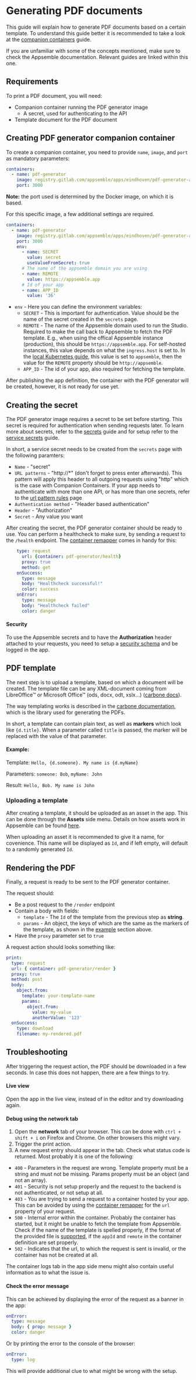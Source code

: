 # Generating PDF documents

This guide will explain how to generate PDF documents based on a certain template. To understand
this guide better it is recommended to take a look at the
[companion containers](./companion-containers.md) guide.

If you are unfamiliar with some of the concepts mentioned, make sure to check the Appsemble
documentation. Relevant guides are linked within this one.

## Requirements

To print a PDF document, you will need:

- Companion container running the PDF generator image
  - A secret, used for authenticating to the API
- Template document for the PDF document

## Creating PDF generator companion container

To create a companion container, you need to provide `name`, `image`, and `port` as mandatory
parameters:

```yaml
containers:
  - name: pdf-generator
    image: registry.gitlab.com/appsemble/apps/eindhoven/pdf-generator-api:main
    port: 3000
```

**Note:** the port used is determined by the Docker image, on which it is based.

For this specific image, a few additional settings are required.

```yaml
containers:
  - name: pdf-generator
    image: registry.gitlab.com/appsemble/apps/eindhoven/pdf-generator-api:main
    port: 3000
    env:
      - name: SECRET
        value: secret
        useValueFromSecret: true
      # The name of the appsemble domain you are using
      - name: REMOTE
        value: https://appsemble.app
      # Id of your app
      - name: APP_ID
        value: '36'
```

- `env` - Here you can define the environment variables:
  - `SECRET` - This is important for authentication. Value should be the name of the secret created
    in the `secrets` page.
  - `REMOTE` - The name of the Appsemble domain used to run the Studio. Required to make the call
    back to Appsemble to fetch the PDF template. E.g., when using the offical Appsemble instance
    (production), this should be `https://appsemble.app`. For self-hosted instances, this value
    depends on what the `ingress.host` is set to. In the
    [local Kubernetes guide](../06-development/05-custom-apis-local-kubernetes.md), this value is
    set to `appsemble`, then the value for the `REMOTE` property should be `http://appsemble`.
  - `APP_ID` - The id of your app, also required for fetching the template.

After publishing the app definition, the container with the PDF generator will be created, however,
it is not ready for use yet.

## Creating the secret

The PDF generator image requires a secret to be set before starting. This secret is required for
authentication when sending requests later. To learn more about secrets, refer to the
[secrets](./App.md#secrets) guide and for setup refer to the
[service secrets](./service.md#header-based-authentication) guide.

In short, a service secret needs to be created from the `secrets` page with the following paramters:

- `Name` - "secret"
- `URL patterns` - "http://\*" (don't forget to press enter afterwards). This pattern will apply
  this header to all outgoing requests using "http" which is the case with Companion Containers. If
  your app needs to authenticate with more than one API, or has more than one secrets, refer to the
  [url pattern rules](./service.md#url-matching) page
- `Authentication method` - "Header based authentication"
- `Header` - "Authorization"
- `Secret` - Any value you want

After creating the secret, the PDF generator container should be ready to use. You can perform a
healthcheck to make sure, by sending a request to the `/health` endpoint. The
[container remapper](../04-remappers/04-data.mdx#container) comes in handy for this:

```yaml
    type: request
      url: {container: pdf-generator/health}
      proxy: true
      method: get
    onSuccess:
      type: message
      body: "Healthcheck successful!"
      color: success
    onError:
      type: message
      body: "Healthcheck failed"
      color: danger
```

#### Security

To use the Appsemble secrets and to have the **Authorization** header attached to your requests, you
need to setup a [security schema](./security.md) and be logged in the app.

## PDF template

The next step is to upload a template, based on which a document will be created. The template file
can be any XML-document coming from LibreOffice™ or Microsoft Office™ (ods, docx, odt, xslx...)
([carbone docs](https://www.npmjs.com/package/carbone#how-it-works)).

The way templating works is described in the
[carbone documentation](https://carbone.io/documentation.html), which is the library used for
generating the PDFs.

In short, a template can contain plain text, as well as **markers** which look like `{d.title}`.
When a parameter called `title` is passed, the marker will be replaced with the value of that
parameter.

#### Example:

Template: `Hello, {d.someone}. My name is {d.myName}`

Parameters: `someone: Bob`, `myName: John`

Result: `Hello, Bob. My name is John`

### Uploading a template

After creating a template, it should be uploaded as an asset in the app. This can be done through
the **Assets** side menu. Details on how assets work in Appsemble can be found [here](./assets.md).

When uploading an asset it is recommended to give it a name, for covenience. This name will be
displayed as `Id`, and if left empty, will default to a randomly generated `Id`.

## Rendering the PDF

Finally, a request is ready to be sent to the PDF generator container.

The request should:

- Be a post request to the `/render` endpoint
- Contain a body with fields:
  - `template` - The `Id` of the template from the previous step as **string**.
  - `params` - An object, the keys of which are the same as the markers of the template, as shown in
    the [example](#example) section above.
- Have the `proxy` parameter set to `true`

A request action should looks something like:

```yaml
print:
  type: request
  url: { container: pdf-generator/render }
  proxy: true
  method: post
  body:
    object.from:
      template: your-template-name
      params:
        object.from:
          value: my-value
          anotherValue: '123'
  onSuccess:
    type: download
    filename: my-rendered.pdf
```

## Troubleshooting

After triggering the request action, the PDF should be downloaded in a few seconds. In case this
does not happen, there are a few things to try.

#### Live view

Open the app in the live view, instead of in the editor and try downloading again.

#### Debug using the network tab

1. Open the **network** tab of your browser. This can be done with `ctrl + shift + i` on Firefox and
   Chrome. On other browsers this might vary.
2. Trigger the print action.
3. A new request entry should appear in the tab. Check what status code is returned. Most probably
   it is one of the following:

- `400` - Parameters in the request are wrong. Template property must be a string and must not be
  missing. Params property must be an object (and not an array).
- `401` - Security is not setup properly and the request to the backend is not authenticated, or not
  setup at all.
- `403` - You are trying to send a request to a container hosted by your app. This can be avoided by
  using the [container remapper](../04-remappers/04-data.mdx#container) for the `url` property of
  your request.
- `500` - Internal error within the container. Probably the container has started, but it might be
  unable to fetch the template from Appsemble. Check if the name of the template is spelled
  properly, if the format of the provided file is [supported](#pdf-template), if the `appId` and
  `remote` in the container definition are set properly.
- `502` - Indicates that the url, to which the request is sent is invalid, or the container has not
  be created at all.

The container logs tab in the app side menu might also contain useful information as to what the
issue is.

#### Check the error message

This can be achieved by displaying the error of the request as a banner in the app:

```yaml
onError:
  type: message
  body: { prop: message }
  color: danger
```

Or by printing the error to the console of the browser:

```yaml
onError:
  type: log
```

This will provide additional clue to what might be wrong with the setup.
